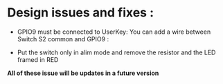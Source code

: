 # Design issues and fixes :
* GPIO9 must be connected to UserKey: You can add a wire between Switch S2 common and GPIO9 :

* Put the switch only in alim mode and remove the resistor and the LED framed in RED 


<b>All of these issue will be updates in a future version  </b>
